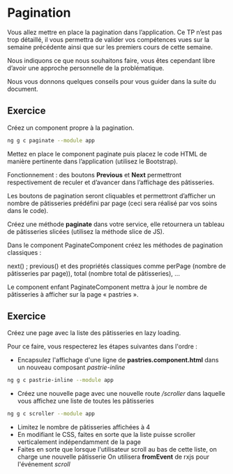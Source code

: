 # Pagination

Vous allez mettre en place la pagination dans l’application. Ce TP n’est pas
trop détaillé, il vous permettra de valider vos compétences vues sur la semaine précédente ainsi 
que sur les premiers cours de cette semaine.

Nous indiquons ce que nous souhaitons faire, vous êtes cependant libre d’avoir
une approche personnelle de la problématique.

Nous vous donnons quelques conseils pour vous guider dans la suite du document.

## Exercice

Créez un component propre à la pagination.

```bash
ng g c paginate --module app
```

Mettez en place le component paginate puis placez le code HTML de manière
pertinente dans l’application (utilisez le Bootstrap).

Fonctionnement : des boutons **Previous** et **Next** permettront respectivement de
reculer et d’avancer dans l’affichage des pâtisseries.

Les boutons de pagination seront cliquables et permettront d’afficher un nombre
de pâtisseries prédéfini par page (ceci sera réalisé par vos soins dans le code).

Créez une méthode **paginate** dans votre service, elle retournera un tableau
de pâtisseries slicées (utilisez la méthode slice de JS).

Dans le component PaginateComponent créez les méthodes de pagination classiques :

next() ; previous() et des propriétés classiques comme perPage (nombre
de pâtisseries par page)), total (nombre total de pâtisseries), ...

Le component enfant PaginateComponent mettra à jour le nombre de pâtisseries à
afficher sur la page « pastries ».

## Exercice

Créez une page avec la liste des pâtisseries en lazy loading.

Pour ce faire, vous respecterez les étapes suivantes dans l'ordre :
* Encapsulez l'affichage d'une ligne de **pastries.component.html** dans un nouveau composant *pastrie-inline*
```bash
ng g c pastrie-inline --module app
```
* Créez une nouvelle page avec une nouvelle route */scroller* dans laquelle vous affichez une liste de toutes les pâtisseries
```bash
ng g c scroller --module app
```
* Limitez le nombre de pâtisseries affichées à 4
* En modifiant le CSS, faites en sorte que la liste puisse scroller verticalement indépendamment de la page
* Faites en sorte que lorsque l'utilisateur scroll au bas de cette liste, on charge une nouvelle pâtisserie
On utilisera **fromEvent** de rxjs pour l'événement *scroll*
